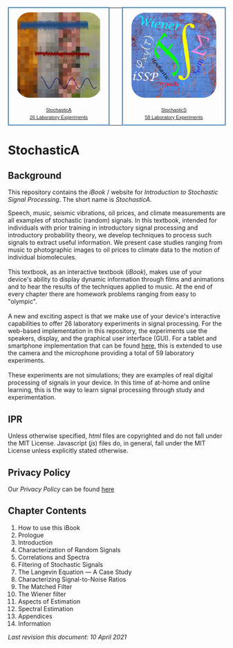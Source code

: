<table style="margin:0px auto; border:0px">
	<tr style="text-align:center; border:0px">
		<td style="text-align:center; padding:10px 20px;
			border:2px steelblue solid; border-radius:25px;">
		<a href="https://socratic-software.github.io/stochastica/">
		<img src="images/StochasticA.png" height="30%" style="margin-bottom:15px;">
		<br><span style="font-family:Arial, Helvetica, sans-serif; font-size:80%;">
		StochasticA<br>26 Laboratory Experiments</span></a></td>
		<td>&nbsp;&nbsp;&nbsp;&nbsp;</td>
		<td style="text-align:center; padding:10px 20px;
			border:2px steelblue solid; border-radius:25px;">
		<a href="https://apps.apple.com/us/app/stochastic-signal-processing/id1450268179">
		<img src="images/StochasticS.png" height="30%" style="margin-bottom:15px;">
		<br><span style="font-family:Arial, Helvetica, sans-serif; font-size:80%;">
		StochasticS<br>58 Laboratory Experiments</span></a></td>
	</tr>
</table>

# StochasticA

## Background
This repository contains the *iBook* / website for *Introduction to Stochastic Signal Processing*. The short name is *StochasticA*.

Speech, music, seismic vibrations, oil prices, and climate measurements are all examples of stochastic (random) signals. In this textbook, intended for individuals with prior training in introductory signal processing and introductory probability theory, we develop techniques to process such signals to extract useful information. We present case studies ranging from music to photographic images to oil prices to climate data to the motion of individual biomolecules.
<br><br>
This textbook, as an interactive textbook (*iBook*), makes use of your device's ability to display dynamic information through films and animations and to hear the results of the techniques applied to music. At the end of every chapter there are homework problems ranging from easy to "olympic".
<br><br>
A new and exciting aspect is that we make use of your device's interactive capabilities to offer 26 laboratory experiments in signal processing. For the web-based implementation in this repository, the experiments use the speakers, display, and the graphical user interface (GUI). For a tablet and smartphone implementation that can be found [here](https://apps.apple.com/us/app/stochastic-signal-processing/id1450268179?ls=1), this is extended to use the camera and the microphone providing a total of 59 laboratory experiments.
<br><br>
These experiments are not simulations; they are examples of real digital processing of signals in your device. In this time of at-home and online learning, this is the way to learn signal processing through study and experimentation.

## IPR
Unless otherwise specified, *html* files are copyrighted and do not fall under the MIT License. Javascript (*js*) files do, in general, fall under the MIT License unless explicitly stated otherwise.

## Privacy Policy
Our *Privacy Policy* can be found [here](https://sites.google.com/socraticsoftware.org/socraticsoftware/privacy-policy)

## Chapter Contents

1. How to use this iBook
1. Prologue
1. Introduction
1. Characterization of Random Signals
1. Correlations and Spectra
1. Filtering of Stochastic Signals
1. The Langevin Equation &mdash; A Case Study
1. Characterizing Signal-to-Noise Ratios
1. The Matched Filter
1. The Wiener filter
1. Aspects of Estimation
1. Spectral Estimation
1. Appendices
1. Information


*Last revision this document: 10 April 2021*
